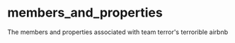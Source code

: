 # members_and_properties
The members and properties associated with team terror's terrorible airbnb
